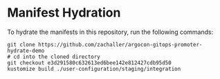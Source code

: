 # Manifest Hydration

To hydrate the manifests in this repository, run the following commands:

```shell
git clone https://github.com/zachaller/argocon-gitops-promoter-hydrate-demo
# cd into the cloned directory
git checkout e3d291580c632613ed6bee142e812427cdb95d50
kustomize build ./user-configuration/staging/integration
```
